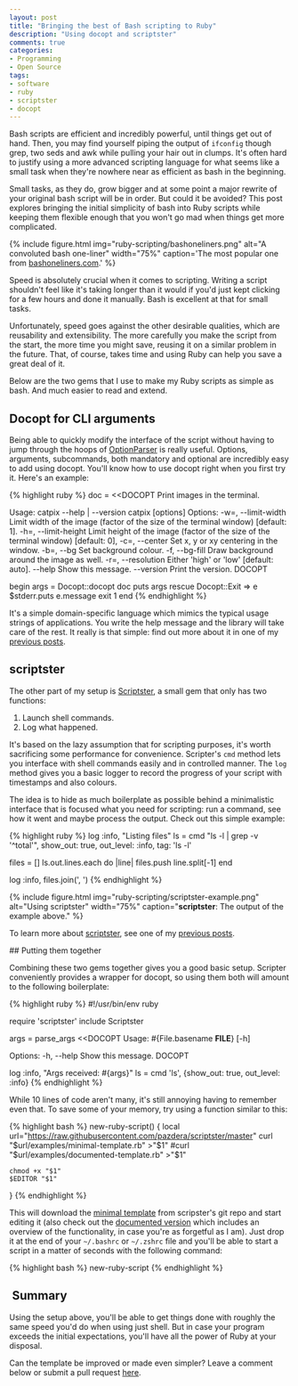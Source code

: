 ```yaml
---
layout: post
title: "Bringing the best of Bash scripting to Ruby"
description: "Using docopt and scriptster"
comments: true
categories:
- Programming
- Open Source
tags:
- software
- ruby
- scriptster
- docopt
---
```


Bash scripts are efficient and incredibly powerful, until things get out
of hand. Then, you may find yourself piping the output of `ifconfig` though
grep, two seds and awk while pulling your hair out in clumps. It's often hard
to justify using a more advanced scripting language for what seems like a small
task when they're nowhere near as efficient as bash in the beginning.

Small tasks, as they do, grow bigger and at some point a major rewrite of your
original bash script will be in order. But could it be avoided? This post
explores bringing the initial simplicity of bash into Ruby scripts while
keeping them flexible enough that you won't go mad when things get more
complicated.

{% include figure.html img="ruby-scripting/bashoneliners.png" alt="A convoluted bash one-liner" width="75%" caption='The most popular one from <a href="http://www.bashoneliners.com/oneliners/oneliner/192/">bashoneliners.com</a>.' %}

Speed is absolutely crucial when it comes to scripting. Writing a script
shouldn't feel like it's taking longer than it would if you'd just kept
clicking for a few hours and done it manually. Bash is excellent at that for
small tasks.

Unfortunately, speed goes against the other desirable qualities, which are
reusability and extensibility. The more carefully you make the script from the
start, the more time you might save, reusing it on a similar problem in the
future. That, of course, takes time and using Ruby can help you save a great
deal of it.

Below are the two gems that I use to make my Ruby scripts as simple as bash.
And much easier to read and extend.

## Docopt for CLI arguments

Being able to quickly modify the interface of the script without having to jump
through the hoops of
[OptionParser](http://ruby-doc.org/stdlib-2.2.2/libdoc/optparse/rdoc/OptionParser.html)
is really useful. Options, arguments, subcommands, both mandatory and optional
are incredibly easy to add using docopt. You'll know how to use docopt right
when you first try it. Here's an example:

{% highlight ruby %}
doc = <<DOCOPT
Print images in the terminal.

Usage:
  catpix --help | --version
  catpix [options] <path>
Options:
  -w=<width>, --limit-width     Limit width of the image (factor of the size
                                of the terminal window) [default: 1].
  -h=<height>, --limit-height   Limit height of the image (factor of the size
                                of the terminal window) [default: 0],
  -c=<pos>, --center            Set x, y or xy centering in the window.
  -b=<colour>, --bg             Set background colour.
  -f, --bg-fill                 Draw background around the image as well.
  -r=<res>, --resolution        Either 'high' or 'low' [default: auto].
  --help                        Show this message.
  --version                     Print the version.
DOCOPT

begin
  args = Docopt::docopt doc
  puts args
rescue Docopt::Exit => e
  $stderr.puts e.message
  exit 1
end
{% endhighlight %}


It's a simple domain-specific language which mimics the typical usage strings
of applications. You write the help message and the library will take care of
the rest. It really is that simple: find out more about it in one of my
[previous posts](http://radek.io/2015/01/19/docopt/).

## scriptster

The other part of my setup is
[Scriptster](https://github.com/pazdera/scriptster), a small gem that only has
two functions:

1. Launch shell commands.
2. Log what happened.

It's based on the lazy assumption that for scripting purposes, it's worth
sacrificing some performance for convenience. Scripter's `cmd` method lets you
interface with shell commands easily and in controlled manner. The `log` method
gives you a basic logger to record the progress of your script with timestamps
and also colours.

The idea is to hide as much boilerplate as possible behind a minimalistic
interface that is focused what you need for scripting: run a command, see how
it went and maybe process the output. Check out this simple example:

{% highlight ruby %}
log :info, "Listing files"
ls = cmd "ls -l | grep -v '^total'",
  show_out: true,
  out_level: :info,
  tag: 'ls -l'

files = []
ls.out.lines.each do |line|
  files.push line.split[-1]
end

log :info, files.join(', ')
{% endhighlight %}

{% include figure.html img="ruby-scripting/scriptster-example.png" alt="Using scriptster" width="75%" caption="<b>scriptster</b>: The output of the example above." %}

To learn more about [scriptster](https://github.com/pazdera/scriptster), see
one of my [previous posts](http://radek.io/2014/11/01/scriptster/).

## Putting them together

Combining these two gems together gives you a good basic setup. Scripter
conveniently provides a wrapper for docopt, so using them both will amount to
the following boilerplate:

{% highlight ruby %}
#!/usr/bin/env ruby

require 'scriptster'
include Scriptster

args = parse_args <<DOCOPT
Usage:
  #{File.basename __FILE__} [-h]

Options:
  -h, --help          Show this message.
DOCOPT

log :info, "Args received: #{args}"
ls = cmd 'ls', {show_out: true, out_level: :info}
{% endhighlight %}

While 10 lines of code aren't many, it's still annoying having to remember even
that. To save some of your memory, try using a function similar to this:

{% highlight bash %}
new-ruby-script()
{
    local url="https://raw.githubusercontent.com/pazdera/scriptster/master"
    curl "$url/examples/minimal-template.rb" >"$1"
    #curl "$url/examples/documented-template.rb" >"$1"

    chmod +x "$1"
    $EDITOR "$1"
}
{% endhighlight %}

This will download the [minimal
template](https://github.com/pazdera/scriptster/blob/master/examples/minimal-template.rb)
from scripster's git repo and start editing it (also check out the [documented
version](https://github.com/pazdera/scriptster/blob/master/examples/documented-template.rb)
which includes an overview of the functionality, in case you're as forgetful as
I am). Just drop it at the end of your `~/.bashrc` or `~/.zshrc` file and
you'll be able to start a script in a matter of seconds with the following
command:

{% highlight bash %}
new-ruby-script <file-path>
{% endhighlight %}

##  Summary

Using the setup above, you'll be able to get things done with roughly the same
speed you'd do when using just shell. But in case your program exceeds the
initial expectations, you'll have all the power of Ruby at your disposal.

Can the template be improved or made even simpler? Leave a comment below or
submit a pull request
[here](https://github.com/pazdera/scriptster/blob/master/examples/template.rb).

